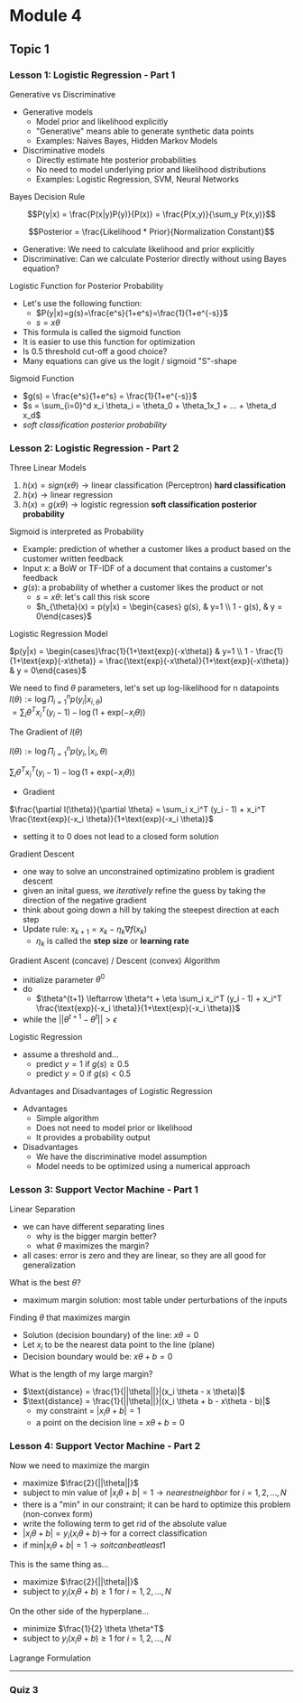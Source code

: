 # Module 4

## Topic 1

### Lesson 1: Logistic Regression - Part 1

Generative vs Discriminative
- Generative models
  - Model prior and likelihood explicitly
  - "Generative" means able to generate synthetic data points
  - Examples: Naives Bayes, Hidden Markov Models
- Discriminative models
  - Directly estimate hte posterior probabilities
  - No need to model underlying prior and likelihood distributions
  - Examples: Logistic Regression, SVM, Neural Networks

Bayes Decision Rule


$$P(y|x) = \frac{P(x|y)P(y)}{P(x)} = \frac{P(x,y)}{\sum_y P(x,y)}$$

$$Posterior = \frac{Likelihood * Prior}{Normalization Constant}$$

- Generative: We need to calculate likelihood and prior explicitly
- Discriminative: Can we calculate Posterior directly without using Bayes equation?

Logistic Function for Posterior Probability
- Let's use the following function:
  - $P(y|x)=g(s)=\frac{e^s}{1+e^s}=\frac{1}{1+e^{-s}}$
  - $s=x\theta$
- This formula is called the sigmoid function
- It is easier to use this function for optimization
- Is 0.5 threshold cut-off a good choice?
- Many equations can give us the logit / sigmoid "S"-shape

Sigmoid Function
- $g(s) = \frac{e^s}{1+e^s} = \frac{1}{1+e^{-s}}$
- $s = \sum_{i=0}^d x_i \theta_i = \theta_0 + \theta_1x_1 + ... + \theta_d x_d$
- *soft classification posterior probability*

### Lesson 2: Logistic Regression - Part 2

Three Linear Models
1. $h(x) = sign(x\theta) \rightarrow \text{linear classification (Perceptron)}$ **hard classification**
2. $h(x) \rightarrow \text{linear regression}$
3. $h(x) = g(x\theta) \rightarrow \text{logistic regression}$ **soft classification posterior probability**

Sigmoid is interpreted as Probability
- Example: prediction of whether a customer likes a product based on the customer written feedback
- Input $x$: a BoW or TF-IDF of a document that contains a customer's feedback
- $g(s)$: a probability of whether a customer likes the product or not
  - $s=x\theta$: let's call this risk score
  - $h_{\theta}(x) = p(y|x) = \begin{cases} g(s), & y=1 \\ 1 - g(s), & y = 0\end{cases}$

Logistic Regression Model

$p(y|x) = \begin{cases}\frac{1}{1+\text{exp}(-x\theta)} & y=1 \\ 1 - \frac{1}{1+\text{exp}(-x\theta)} = \frac{\text{exp}(-x\theta)}{1+\text{exp}(-x\theta)} & y = 0\end{cases}$

We need to find $\theta$ parameters, let's set up log-likelihood for n datapoints  
$l(\theta) := \log{\Pi_{i=1}^n p(y_i |x_{i, \theta})}$  
$=\sum_i \theta^T x_i^T (y_i - 1) - \log{(1+\text{exp}(-x_i \theta))}$

The Gradient of $l(\theta)$

$l(\theta) := \log{\Pi_{i=1}^n p(y_i, | x_i, \theta)}$

$\sum_i \theta^T x_i^T (y_i - 1) - \log{(1+\text{exp}(-x_i \theta))}$

- Gradient

$\frac{\partial l(\theta)}{\partial \theta} = \sum_i x_i^T (y_i - 1) + x_i^T \frac{\text{exp}(-x_i \theta)}{1+\text{exp}(-x_i \theta)}$

- setting it to 0 does not lead to a closed form solution

Gradient Descent
- one way to solve an unconstrained optimizatino problem is gradient descent
- given an inital guess, we *iteratively* refine the guess by taking the direction of the negative gradient
- think about going down a hill by taking the steepest direction at each step
- Update rule: $x_{k+1} = x_k - \eta_k \nabla f(x_k)$
  - $\eta_k$ is called the **step size** or **learning rate**

Gradient Ascent (concave) / Descent (convex) Algorithm
- initialize parameter $\theta^0$
- do
  - $\theta^{t+1} \leftarrow \theta^t + \eta \sum_i x_i^T (y_i - 1) + x_i^T \frac{\text{exp}(-x_i \theta)}{1+\text{exp}(-x_i \theta)}$
- while the $||\theta^{t+1} - \theta^t|| > \epsilon$

Logistic Regression
- assume a threshold and...
  - predict $y = 1$ if $g(s) \geq 0.5$
  - predict $y = 0$ if $g(s) < 0.5$

Advantages and Disadvantages of Logistic Regression
- Advantages
  - Simple algorithm
  - Does not need to model prior or likelihood
  - It provides a probability output
- Disadvantages
  - We have the discriminative model assumption
  - Model needs to be optimized using a numerical approach

### Lesson 3: Support Vector Machine - Part 1

Linear Separation
- we can have different separating lines
  - why is the bigger margin better?
  - what $\theta$ maximizes the margin?
- all cases: error is zero and they are linear, so they are all good for generalization

What is the best $\theta$?
- maximum margin solution: most table under perturbations of the inputs

Finding $\theta$ that maximizes margin
- Solution (decision boundary) of the line: $x\theta = 0$
- Let $x_i$ to be the nearest data point to the line (plane)
- Decision boundary would be: $x\theta + b = 0$

What is the length of my large margin?
- $\text{distance} = \frac{1}{||\theta||}|(x_i \theta - x \theta)|$
- $\text{distance} = \frac{1}{||\theta||}|(x_i \theta + b - x\theta - b)|$
  - my constraint = $|x_i \theta + b| = 1$
  - a point on the decision line = $x\theta + b = 0$

### Lesson 4: Support Vector Machine - Part 2

Now we need to maximize the margin
- maximize $\frac{2}{||\theta||}$
- subject to min value of $|x_i \theta+b| = 1 \rightarrow nearest neighbor$ for $i = 1, 2, ..., N$
- there is a "min" in our constraint; it can be hard to optimize this problem (non-convex form)
- write the following term to get rid of the absolute value
- $|x_i \theta + b| = y_i (x_i \theta + b) \rightarrow$ for a correct classification
- if $\text{min}|x_i\theta + b| = 1 \rightarrow so it can be at least 1$

This is the same thing as...
- maximize $\frac{2}{||\theta||}$
- subject to $y_i(x_i\theta + b) \geq 1$ for $i = 1, 2, ..., N$

On the other side of the hyperplane...
- minimize $\frac{1}{2} \theta \theta^T$
- subject to $y_i(x_i\theta + b) \geq 1$ for $i = 1, 2, ..., N$

Lagrange Formulation

--------------------------

### Quiz 3

